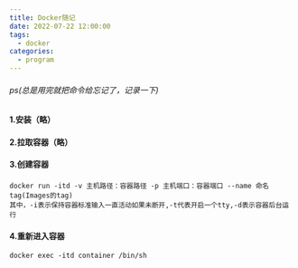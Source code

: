 ```yaml
---
title: Docker随记
date: 2022-07-22 12:00:00
tags: 
  - docker
categories: 
  - program
---
```


###### ps(总是用完就把命令给忘记了，记录一下)
#### 1.安装（略）
#### 2.拉取容器（略）
#### 3.创建容器
    docker run -itd -v 主机路径：容器路径 -p 主机端口：容器端口 --name 命名  tag(Images的tag)
    其中，-i表示保持容器标准输入一直活动如果未断开,-t代表开启一个tty,-d表示容器后台运行
#### 4.重新进入容器
    docker exec -itd container /bin/sh
